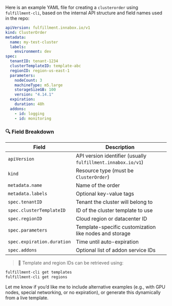 Here is an example YAML file for creating a `clusterorder` using `fulfillment-cli`, based on the internal API structure and field names used in the repo:

```yaml
apiVersion: fulfillment.innabox.io/v1
kind: ClusterOrder
metadata:
  name: my-test-cluster
  labels:
    environment: dev
spec:
  tenantID: tenant-1234
  clusterTemplateID: template-abc
  regionID: region-us-east-1
  parameters:
    nodeCount: 3
    machineType: m5.large
    storageSizeGB: 100
    version: "4.14.1"
  expiration:
    duration: 48h
  addons:
    - id: logging
    - id: monitoring
```

### 🔍 Field Breakdown

| Field                      | Description                                                  |
| -------------------------- | ------------------------------------------------------------ |
| `apiVersion`               | API version identifier (usually `fulfillment.innabox.io/v1`) |
| `kind`                     | Resource type (must be `ClusterOrder`)                       |
| `metadata.name`            | Name of the order                                            |
| `metadata.labels`          | Optional key-value tags                                      |
| `spec.tenantID`            | Tenant the cluster will belong to                            |
| `spec.clusterTemplateID`   | ID of the cluster template to use                            |
| `spec.regionID`            | Cloud region or datacenter ID                                |
| `spec.parameters`          | Template-specific customization like nodes and storage       |
| `spec.expiration.duration` | Time until auto-expiration                                   |
| `spec.addons`              | Optional list of addon service IDs                           |

> 🔧 Template and region IDs can be retrieved using:

```bash
fulfillment-cli get templates
fulfillment-cli get regions
```

Let me know if you’d like me to include alternative examples (e.g., with GPU nodes, special networking, or no expiration), or generate this dynamically from a live template.

